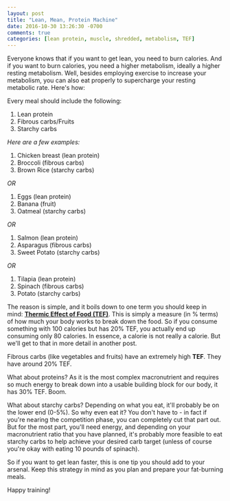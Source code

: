 ```yaml
---
layout: post
title: "Lean, Mean, Protein Machine"
date: 2016-10-30 13:26:30 -0700
comments: true
categories: [lean protein, muscle, shredded, metabolism, TEF]
---
```


Everyone knows that if you want to get lean, you need to burn calories. And if you want to burn calories, you need a higher metabolism, ideally a higher resting metabolism. Well, besides employing exercise to increase your metabolism, you can also eat properly to supercharge your resting metabolic rate. Here's how:

Every meal should include the following:

1. Lean protein
2. Fibrous carbs/Fruits
3. Starchy carbs

*Here are a few examples:*

1. Chicken breast (lean protein)
2. Broccoli (fibrous carbs)
3. Brown Rice (starchy carbs)

*OR*

1. Eggs (lean protein)
2. Banana (fruit)
3. Oatmeal (starchy carbs)

*OR*

1. Salmon (lean protein)
2. Asparagus (fibrous carbs)
3. Sweet Potato (starchy carbs)

*OR*

1. Tilapia (lean protein)
2. Spinach (fibrous carbs)
3. Potato (starchy carbs)

The reason is simple, and it boils down to one term you should keep in mind: **[Thermic Effect of Food (TEF)](http://www.ironmanmag.com.au/nutrition/weight-loss/8-burn-calories-while-you-eat-the-thermic-effect-of-food "Thermic Effect of Food")**. This is simply a measure (in % terms) of how much your body works to break down the food. So if you consume something with 100 calories but has 20% TEF, you actually end up consuming only 80 calories. In essence, a calorie is not really a calorie. But we'll get to that in more detail in another post.

Fibrous carbs (like vegetables and fruits) have an extremely high **TEF**. They have around 20% TEF.

What about proteins? As it is the most complex macronutrient and requires so much energy to break down into a usable building block for our body, it has 30% TEF. Boom.

What about starchy carbs? Depending on what you eat, it'll probably be on the lower end (0-5%). So why even eat it? You don't have to - in fact if you're nearing the competition phase, you can completely cut that part out. But for the most part, you'll need energy, and depending on your macronutrient ratio that you have planned, it's probably more feasible to eat starchy carbs to help achieve your desired carb target (unless of course you're okay with eating 10 pounds of spinach).

So if you want to get lean faster, this is one tip you should add to your arsenal. Keep this strategy in mind as you plan and prepare your fat-burning meals.

Happy training!
